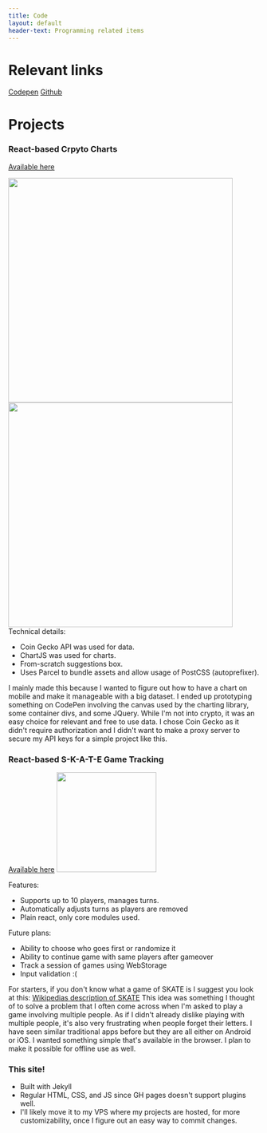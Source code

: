 ```yaml
---
title: Code
layout: default
header-text: Programming related items
---
```


# Relevant links

<div class="proflinks">
    <a class="proflink" href="http://www.codepen.io/adrfig96">Codepen</a>
    <a class="proflink" href="http://www.github.com/adrfig966">Github</a>
</div>

# Projects

<h3 class="project-title">React-based Crpyto Charts</h3>

<a href="http://charts.afigueroa.xyz" target="_blank">Available here</a>

<div class="mockup-container">
    <img class="mockup-image" height="450px" src="https://res.cloudinary.com/dwdubcw9r/image/upload/v1566852182/iPhoneScreen1_ucliws.png">
    <img class="mockup-image" height="450px" src="https://res.cloudinary.com/dwdubcw9r/image/upload/v1566852182/iPhoneScreen2_wjq0j1.png">
</div>

<div class="project-description">
    <div>
        Technical details:
        <ul>
            <li>Coin Gecko API was used for data.</li>
            <li>ChartJS was used for charts.</li>
            <li>From-scratch suggestions box.</li>
            <li>Uses Parcel to bundle assets and allow usage of PostCSS (autoprefixer).</li>
        </ul>
    </div>
    <div>
        I mainly made this because I wanted to figure out how to have a chart on mobile and make it manageable with a big dataset. I ended up prototyping something on CodePen involving the canvas used by the charting library, some container divs, and some JQuery. While I'm not into crypto, it was an easy choice for relevant and free to use data. I chose Coin Gecko as it didn't require authorization and I didn't want to make a proxy server to secure my API keys for a simple project like this.
    </div>

</div>

<h3 class="project-title">React-based S-K-A-T-E Game Tracking</h3>

<a href="http://skate.afigueroa.xyz" target="_blank">Available here</a>
<img class="screenshot-image" height="200px" src="https://res.cloudinary.com/dwdubcw9r/image/upload/v1566846216/SKATEScreen_xucgha.png">

<div class="project-description">
    <div>
        Features:
        <ul>
            <li>Supports up to 10 players, manages turns.</li>
            <li>Automatically adjusts turns as players are removed</li>
            <li>Plain react, only core modules used.</li>
        </ul>
        Future plans:
        <ul>
            <li>Ability to choose who goes first or randomize it</li>
            <li>Ability to continue game with same players after gameover</li>
            <li>Track a session of games using WebStorage</li>
            <li>Input validation :(</li>
        </ul>
    </div>
    <div>
        For starters, if you don't know what a game of SKATE is I suggest you look at this:
        <a href="https://en.wikipedia.org/wiki/Game_of_Skate">Wikipedias description of SKATE</a>
        This idea was something I thought of to solve a problem that I often come across when I'm asked to play a game involving multiple people. As if I didn't already dislike playing with multiple people, it's also very frustrating when people forget their letters. I have seen similar traditional apps before but they are all either on Android or iOS. I wanted something simple that's available in the browser. I plan to make it possible for offline use as well.
    </div>
</div>

### This site!
<div>
    <ul>
        <li>Built with Jekyll</li>
        <li>Regular HTML, CSS, and JS since GH pages doesn't support plugins well.</li>
        <li>I'll likely move it to my VPS where my projects are hosted, for more customizability, once I figure out an easy way to commit changes.</li>
    </ul>
</div>